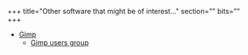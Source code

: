 +++
title="Other software that might be of interest..."
section=""
bits=""
+++


-   [Gimp](http://www.gimp.org/)
    -   [Gimp users group](http://gug.sunsite.dk/)


